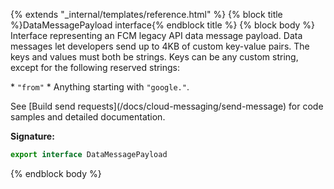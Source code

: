 {% extends "_internal/templates/reference.html" %}
{% block title %}DataMessagePayload interface{% endblock title %}
{% block body %}
Interface representing an FCM legacy API data message payload. Data messages let developers send up to 4KB of custom key-value pairs. The keys and values must both be strings. Keys can be any custom string, except for the following reserved strings:

\* `"from"` \* Anything starting with `"google."`<!-- -->.

See \[Build send requests\](/docs/cloud-messaging/send-message) for code samples and detailed documentation.

<b>Signature:</b>

```typescript
export interface DataMessagePayload 
```
{% endblock body %}
